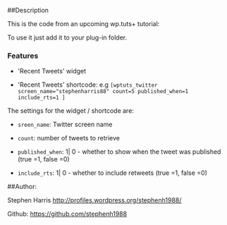 ##Description

This is the code from an upcoming wp.tuts+ tutorial:

To use it just add it to your plug-in folder.

### Features

- 'Recent Tweets' widget

- 'Recent Tweets' shortcode: e.g `[wptuts_twitter screen_name="stephenharris88" count=5 published_when=1 include_rts=1 ]`

The settings for the widget / shortcode are:

- `sreen_name`: Twitter screen name

- `count`: number of tweets to retrieve

- `published_when`: 1| 0 - whether to show when the tweet was published (true =1, false =0)

- `include_rts`: 1| 0 -  whether to include retweets (true =1, false =0)


##Author: 

Stephen Harris http://profiles.wordpress.org/stephenh1988/

Github: https://github.com/stephenh1988
